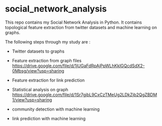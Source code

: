 # social_network_analysis
This repo contains my Social Network Analysis in Python. It contains topological  feature extraction from twitter datasets and machine learning on graphs.

The following steps through my study are : 

- Twitter datasets to graphs

- Feature extraction from graph files https://drive.google.com/file/d/1jUGaFdRpAjPpWLhKklGQcdSdX2-0Mbsg/view?usp=sharing

- Feature extraction for link prediction

- Statistical analysis on graph https://drive.google.com/file/d/1Sr7gjbL9CxCzTMeUg2LDkZjb2QgZBDM1/view?usp=sharing 

- community detection with machine learning

- link prediction with machine learning
 
